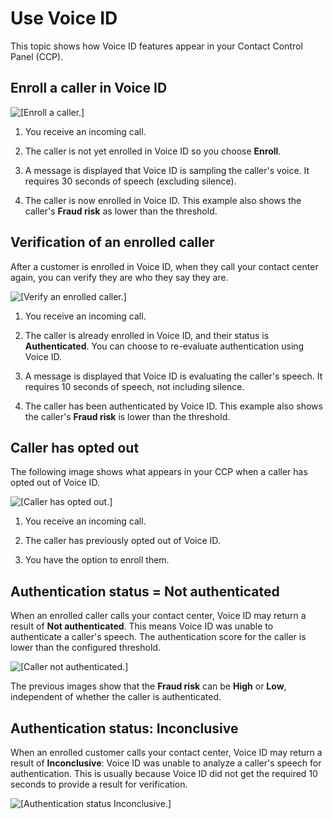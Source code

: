 # Use Voice ID<a name="use-voiceid"></a>

This topic shows how Voice ID features appear in your Contact Control Panel \(CCP\)\.

## Enroll a caller in Voice ID<a name="use-voiceid-notenrolled"></a>

![\[Enroll a caller.\]](http://docs.aws.amazon.com/connect/latest/adminguide/images/voiceid-ccp-enrollment.png)

1. You receive an incoming call\.

1. The caller is not yet enrolled in Voice ID so you choose **Enroll**\.

1. A message is displayed that Voice ID is sampling the caller's voice\. It requires 30 seconds of speech \(excluding silence\)\. 

1. The caller is now enrolled in Voice ID\. This example also shows the caller's **Fraud risk** as lower than the threshold\.

## Verification of an enrolled caller<a name="use-voiceid-reenroll"></a>

After a customer is enrolled in Voice ID, when they call your contact center again, you can verify they are who they say they are\.

![\[Verify an enrolled caller.\]](http://docs.aws.amazon.com/connect/latest/adminguide/images/voiceid-ccp-reenroll.png)

1. You receive an incoming call\.

1. The caller is already enrolled in Voice ID, and their status is **Authenticated**\. You can choose to re\-evaluate authentication using Voice ID\.

1. A message is displayed that Voice ID is evaluating the caller's speech\. It requires 10 seconds of speech, not including silence\. 

1. The caller has been authenticated by Voice ID\. This example also shows the caller's **Fraud risk** is lower than the threshold\.

## Caller has opted out<a name="use-voiceid-optout"></a>

The following image shows what appears in your CCP when a caller has opted out of Voice ID\.

![\[Caller has opted out.\]](http://docs.aws.amazon.com/connect/latest/adminguide/images/voiceid-ccp-optout.png)

1. You receive an incoming call\.

1. The caller has previously opted out of Voice ID\. 

1. You have the option to enroll them\.

## Authentication status = Not authenticated<a name="use-voiceid-mismatch"></a>

When an enrolled caller calls your contact center, Voice ID may return a result of **Not authenticated**\. This means Voice ID was unable to authenticate a caller's speech\. The authentication score for the caller is lower than the configured threshold\.

![\[Caller not authenticated.\]](http://docs.aws.amazon.com/connect/latest/adminguide/images/voiceid-ccp-not-authenticated.png)

The previous images show that the **Fraud risk** can be **High** or **Low**, independent of whether the caller is authenticated\. 

## Authentication status: Inconclusive<a name="use-voiceid-inconclusive"></a>

When an enrolled customer calls your contact center, Voice ID may return a result of **Inconclusive**: Voice ID was unable to analyze a caller's speech for authentication\. This is usually because Voice ID did not get the required 10 seconds to provide a result for verification\. 

![\[Authentication status Inconclusive.\]](http://docs.aws.amazon.com/connect/latest/adminguide/images/voiceid-ccp-inconclusive.png)